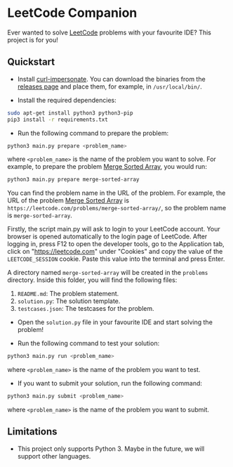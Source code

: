 # LeetCode Companion

Ever wanted to solve [LeetCode](https://leetcode.com/) problems with your favourite IDE? This project is for you!

## Quickstart
* Install [curl-impersonate](https://github.com/lwthiker/curl-impersonate). You can download the binaries from the [releases page](https://github.com/lwthiker/curl-impersonate/releases) and place them, for example, in `/usr/local/bin/`.

* Install the required dependencies:
```bash
sudo apt-get install python3 python3-pip
pip3 install -r requirements.txt
```

* Run the following command to prepare the problem:
```bash
python3 main.py prepare <problem_name>
```
where `<problem_name>` is the name of the problem you want to solve. For example, to prepare the problem [Merge Sorted Array](https://leetcode.com/problems/merge-sorted-array/), you would run:
```bash
python3 main.py prepare merge-sorted-array
```
You can find the problem name in the URL of the problem. For example, the URL of the problem [Merge Sorted Array](https://leetcode.com/problems/merge-sorted-array/) is `https://leetcode.com/problems/merge-sorted-array/`, so the problem name is `merge-sorted-array`.

Firstly, the script main.py will ask to login to your LeetCode account. Your browser is opened automatically to the login page of LeetCode. After logging in, press F12 to open the developer tools, go to the Application tab, click on "https://leetcode.com" under "Cookies" and copy the value of the `LEETCODE_SESSION` cookie. Paste this value into the terminal and press Enter.

A directory named `merge-sorted-array` will be created in the `problems` directory. Inside this folder, you will find the following files:
  1. `README.md`: The problem statement.
  2. `solution.py`: The solution template.
  3. `testcases.json`: The testcases for the problem.

* Open the `solution.py` file in your favourite IDE and start solving the problem!

* Run the following command to test your solution:
```bash
python3 main.py run <problem_name>
```
where `<problem_name>` is the name of the problem you want to test.

* If you want to submit your solution, run the following command:
```bash
python3 main.py submit <problem_name>
```
where `<problem_name>` is the name of the problem you want to submit.

## Limitations
* This project only supports Python 3. Maybe in the future, we will support other languages.




